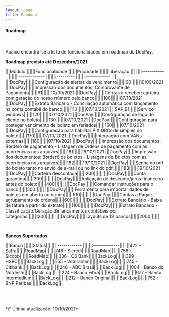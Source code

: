 ```yaml
---
layout: page
title: Roadmap
---
```


#### Roadmap

<br>

Abaixo encontra-se a lista de funcionalidades em roadmap do DocPay.

**Roadmap previsto até Dezembro/2021**

|||Módulo             ||||||Funcionalidade                    ||||||Prioridade    ||||||Liberação     |||
|||:------------      ||||||:-------------                    ||||||:---------    ||||||:------------ |||
|||DocPay||||||Configuração de alertas de vencimento||||||90||||||10/09/2021
|||DocPay||||||Impressão dos documentos: Comprovante de Pagamento||||||91||||||10/09/2021
|||DocPay||||||Contas a receber: carteira com geração do nosso número pelo banco||||||100||||||07/10/2021
|||DocPay||||||Extrato Bancário - Conciliação automática com lançamento na conta contábil do banco||||||110||||||07/10/2021
|||SAP B1||||||Serviço windows||||||120||||||07/10/2021
|||DocPay||||||Configuração de logo do cliente no boleto||||||130||||||07/10/2021
|||DocPay||||||Configuração para postegar vencimento de boleto em feriados||||||160||||||07/10/2021
|||DocPay||||||Configuração para habilitar PIX QRCode simples no boleto||||||170||||||07/10/2021
|||DocPay||||||Integração com VANs externas||||||180||||||07/10/2021
|||DocPay||||||Impressão dos documentos: Borderô de pagamento - Listagem de Ordens de pagamento com as ocorrências nos arquivos||||||181||||||19/10/2021
|||DocPay||||||Impressão dos documentos: Borderô de boletos - Listagens de Boletos com as ocorrências nos arquivos||||||182||||||19/10/2021
|||DocPay||||||Senha no pdf do boleto tanto no envio de e-mail ou no link do pdf||||||183||||||19/10/2021
|||DocPay||||||Carteira descontada||||||200||||||
|||DocPay||||||Conta garantida||||||300||||||
|||DocPay||||||Aplicação de desconto/juros financeiro antes do boleto||||||400||||||
|||DocPay||||||Comandar instruções para o banco||||||500||||||
|||DocPay||||||Ferramenta para importar dados de boletos em aberto no banco||||||510||||||
|||DocPay||||||Contas a Pagar: agrupamento de ordens||||||600||||||
|||DocPay||||||Extrato Bancário - Baixa de fatura a partir do extrato||||||1100||||||
|||DocPay||||||Extrato Bancário - Classificação/Geração de lançamentos contábeis por categorias||||||1200||||||
|||DocPay||||||Layouts de 12 bancos||||||2000||||||

<br>

**Bancos Suportados**

|||Banco             ||||||Status|||
|||:------------      ||||||:-------------|||
|||422 - Safra||||||RoadMap|||
|||748 - Sicredi||||||RoadMap|||
|||756 - Sicoob||||||RoadMap|||
|||336 - C6 Bank||||||BackLog|||
|||399 - HSBC||||||BackLog|||
|||655 - Votorantim||||||BackLog|||
|||745 - Citibank||||||BackLog|||
|||246 - ABC Brasil||||||BackLog|||
|||004 - Banco do Nordeste||||||BackLog|||
|||224 - Banco Fibra||||||BackLog|||
|||077 - Banco Intermedium||||||BackLog|||
|||212 - Banco Original||||||BackLog|||
|||752 - BNP Paribas||||||BackLog|||

<br>
<br>
<br>
*\* Última atualização: 19/10/2021*
